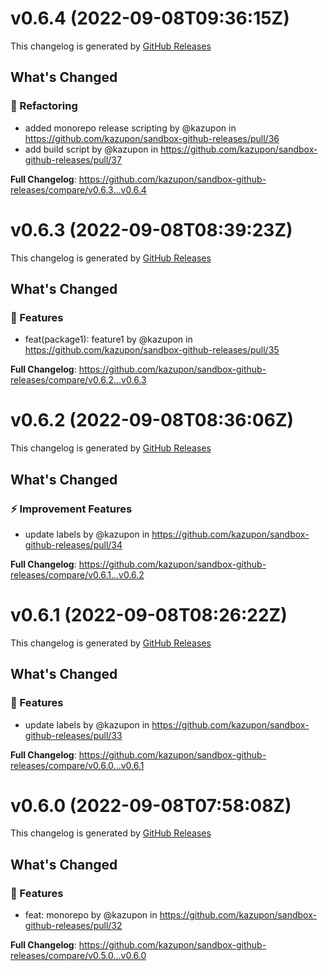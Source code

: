 # v0.6.4 (2022-09-08T09:36:15Z)

This changelog is generated by [GitHub Releases](https://github.com/kazupon/sandbox-github-releases/releases/tag/v0.6.4)

<!-- Release notes generated using configuration in .github/release.yml at v0.6.4 -->

## What's Changed
### 👕 Refactoring
* added monorepo release scripting by @kazupon in https://github.com/kazupon/sandbox-github-releases/pull/36
* add build script by @kazupon in https://github.com/kazupon/sandbox-github-releases/pull/37


**Full Changelog**: https://github.com/kazupon/sandbox-github-releases/compare/v0.6.3...v0.6.4


# v0.6.3 (2022-09-08T08:39:23Z)

This changelog is generated by [GitHub Releases](https://github.com/kazupon/sandbox-github-releases/releases/tag/v0.6.3)

<!-- Release notes generated using configuration in .github/release.yml at v0.6.3 -->

## What's Changed
### 🌟 Features
* feat(package1): feature1 by @kazupon in https://github.com/kazupon/sandbox-github-releases/pull/35


**Full Changelog**: https://github.com/kazupon/sandbox-github-releases/compare/v0.6.2...v0.6.3


# v0.6.2 (2022-09-08T08:36:06Z)

This changelog is generated by [GitHub Releases](https://github.com/kazupon/sandbox-github-releases/releases/tag/v0.6.2)

<!-- Release notes generated using configuration in .github/release.yml at v0.6.2 -->

## What's Changed
### ⚡ Improvement Features
* update labels by @kazupon in https://github.com/kazupon/sandbox-github-releases/pull/34


**Full Changelog**: https://github.com/kazupon/sandbox-github-releases/compare/v0.6.1...v0.6.2


# v0.6.1 (2022-09-08T08:26:22Z)

This changelog is generated by [GitHub Releases](https://github.com/kazupon/sandbox-github-releases/releases/tag/v0.6.1)

<!-- Release notes generated using configuration in .github/release.yml at v0.6.1 -->

## What's Changed
### 🌟 Features
* update labels by @kazupon in https://github.com/kazupon/sandbox-github-releases/pull/33


**Full Changelog**: https://github.com/kazupon/sandbox-github-releases/compare/v0.6.0...v0.6.1


# v0.6.0 (2022-09-08T07:58:08Z)

This changelog is generated by [GitHub Releases](https://github.com/kazupon/sandbox-github-releases/releases/tag/v0.6.0)

<!-- Release notes generated using configuration in .github/release.yml at v0.6.0 -->

## What's Changed
### 🌟 Features
* feat: monorepo by @kazupon in https://github.com/kazupon/sandbox-github-releases/pull/32


**Full Changelog**: https://github.com/kazupon/sandbox-github-releases/compare/v0.5.0...v0.6.0


